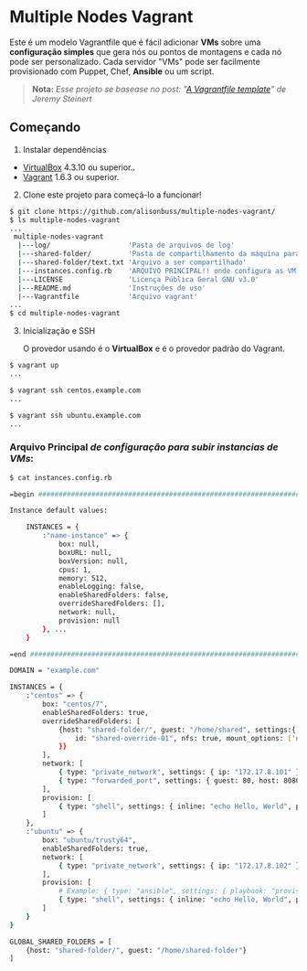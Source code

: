 
# Multiple Nodes Vagrant
Este é um modelo Vagrantfile que é fácil adicionar **VMs** sobre uma **configuração simples**
que gera nós ou pontos de montagens e cada nó pode ser personalizado. 
Cada servidor "VMs" pode ser facilmente provisionado com Puppet, Chef, **Ansible** ou um script.

> **Nota:**
> *Esse projeto se basease no post: 
  "[A Vagrantfile template](http://jerematic.com/articles/2015-07/a-vagrantfile-template)" 
  de Jeremy Steinert* 
>   

## Começando

1) Instalar dependências

* [VirtualBox](https://www.virtualbox.org/) 4.3.10 ou superior..
* [Vagrant](https://www.vagrantup.com/downloads.html) 1.6.3 ou superior.

2) Clone este projeto para começá-lo a funcionar!

```bash
$ git clone https://github.com/alisonbuss/multiple-nodes-vagrant/
$ ls multiple-nodes-vagrant
...
 multiple-nodes-vagrant
  |---log/                   'Pasta de arquivos de log'
  |---shared-folder/         'Pasta de compartilhamento da máquina para VM'
  |---shared-folder/text.txt 'Arquivo a ser compartilhado'
  |---instances.config.rb    'ARQUIVO PRINCIPAL!! onde configura as VM'
  |---LICENSE                'Licença Pública Geral GNU v3.0'
  |---README.md              'Instruções de uso'
  |---Vagrantfile            'Arquivo vagrant'
...
$ cd multiple-nodes-vagrant
```

3) Inicialização e SSH

    O provedor usando é o **VirtualBox** e é o provedor padrão do Vagrant.

```bash
$ vagrant up
...

$ vagrant ssh centos.example.com
...

$ vagrant ssh ubuntu.example.com
...

```

### **Arquivo Principal** *de configuração para subir instancias de VMs*:

```bash
$ cat instances.config.rb

=begin ############################################################################

Instance default values:

    INSTANCES = {                  
        :"name-instance" => {    
            box: null,           
            boxURL: null,        
            boxVersion: null,       
            cpus: 1,              
            memory: 512,         
            enableLogging: false,
            enableSharedFolders: false,
            overrideSharedFolders: [],
            network: null,
            provision: null  
        }, ...
    } 

=end ##############################################################################

DOMAIN = "example.com"

INSTANCES = {
    :"centos" => {
        box: "centos/7",
        enableSharedFolders: true,
        overrideSharedFolders: [
            {host: "shared-folder/", guest: "/home/shared", settings:{ 
                id: "shared-override-01", nfs: true, mount_options: ['nolock,vers=3,udp'] 
            }}
        ],
        network: [
            { type: "private_network", settings: { ip: "172.17.8.101" }},
            { type: "forwarded_port", settings: { guest: 80, host: 8080, auto_correct: true }}
        ],
        provision: [
            { type: "shell", settings: { inline: "echo Hello, World", privileged: true }}
        ]
    },
    :"ubuntu" => {
        box: "ubuntu/trusty64",
        enableSharedFolders: true,
        network: [
            { type: "private_network", settings: { ip: "172.17.8.102" }}
        ],
        provision: [
            # Example: { type: "ansible", settings: { playbook: "provision/install.yml", host_key_checking: false, sudo: true, tags: ["common", "jenkins"] }},
            { type: "shell", settings: { inline: "echo Hello, World", privileged: true }}
        ]
    }
}

GLOBAL_SHARED_FOLDERS = [
    {host: "shared-folder/", guest: "/home/shared-folder"}
]
```